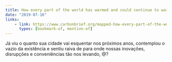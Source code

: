 ```yaml
---
title: How every part of the world has warmed and could continue to warm
date: "2019-07-16"
links:
    - link: https://www.carbonbrief.org/mapped-how-every-part-of-the-world-has-warmed-and-could-continue-to-warm
      types: [bookmark-of, mention-of]
---
```


Já viu o quanto sua cidade vai esquentar nos próximos anos, contemplou o vazio da existência e sentiu raiva de para onde nossas inovações, disrupções e conveniências tão nos levando, @?